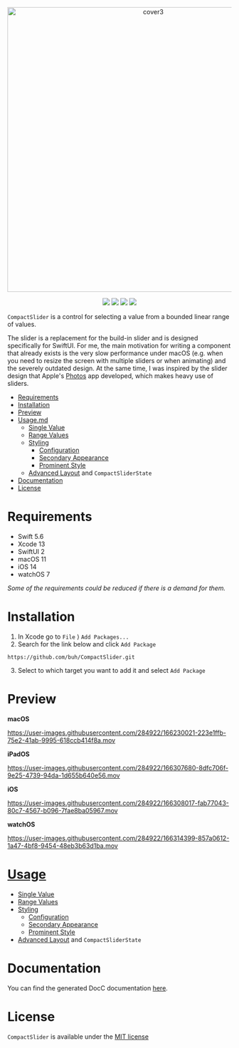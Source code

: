 <p align="center">
  <img width="640" alt="cover3" src="https://user-images.githubusercontent.com/284922/166153877-97536d02-1feb-4018-961a-c3646faffdc0.png">
</p>

<p align="center">
  <img src="https://img.shields.io/endpoint?url=https%3A%2F%2Fswiftpackageindex.com%2Fapi%2Fpackages%2Fbuh%2FCompactSlider%2Fbadge%3Ftype%3Dswift-versions" />
  <img src="https://img.shields.io/endpoint?url=https%3A%2F%2Fswiftpackageindex.com%2Fapi%2Fpackages%2Fbuh%2FCompactSlider%2Fbadge%3Ftype%3Dplatforms" />
  <img src="https://img.shields.io/badge/SwiftUI-2-blue" />
  <a href="https://github.com/buh/CompactSlider/blob/main/LICENSE"><img src="https://img.shields.io/github/license/buh/CompactSlider" /></a>
</p>

`CompactSlider` is a control for selecting a value from a bounded linear range of values.

The slider is a replacement for the build-in slider and is designed specifically for SwiftUI. For me, the main motivation for writing a component that already exists is the very slow performance under macOS (e.g. when you need to resize the screen with multiple sliders or when animating) and the severely outdated design. At the same time, I was inspired by the slider design that Apple's [Photos](https://www.apple.com/macos/photos/#edit-gallery) app developed, which makes heavy use of sliders.

- [Requirements](#requirements)
- [Installation](#installation)
- [Preview](#preview)
- [Usage.md](Usage.md#usage)
  - [Single Value](Usage.md#single-value)
  - [Range Values](Usage.md#range-values)
  - [Styling](Usage.md#styling)
    - [Configuration](Usage.md#configuration)
    - [Secondary Appearance](Usage.md#secondary-appearance)
    - [Prominent Style](Usage.md#prominent-style)
  - [Advanced Layout](Usage.md#advanced-layout) and `CompactSliderState`
- [Documentation](https://prowork.today/CompactSlider/documentation/compactslider)
- [License](#license)

# Requirements

- Swift 5.6
- Xcode 13
- SwiftUI 2
- macOS 11
- iOS 14
- watchOS 7

*Some of the requirements could be reduced if there is a demand for them.*

# Installation 

1. In Xcode go to `File` ⟩ `Add Packages...`
2. Search for the link below and click `Add Package`
```
https://github.com/buh/CompactSlider.git
```
3. Select to which target you want to add it and select `Add Package`

# Preview

**macOS**

https://user-images.githubusercontent.com/284922/166230021-223e1ffb-75e2-41ab-9995-618ccb414f8a.mov

**iPadOS**

https://user-images.githubusercontent.com/284922/166307680-8dfc706f-9e25-4739-94da-1d655b640e56.mov

**iOS**

https://user-images.githubusercontent.com/284922/166308017-fab77043-80c7-4567-b096-7fae8ba05967.mov

**watchOS**

https://user-images.githubusercontent.com/284922/166314399-857a0612-1a47-4bf8-9454-48eb3b63d1ba.mov

# [Usage](Usage.md)
- [Single Value](Usage.md#single-value)
- [Range Values](Usage.md#range-values)
- [Styling](Usage.md#styling)
  - [Configuration](Usage.md#configuration)
  - [Secondary Appearance](Usage.md#secondary-appearance)
  - [Prominent Style](Usage.md#prominent-style)
- [Advanced Layout](Usage.md#advanced-layout) and `CompactSliderState`

# Documentation

You can find the generated DocC documentation [here](https://prowork.today/CompactSlider/documentation/compactslider).

# License

`CompactSlider` is available under the [MIT license](https://github.com/buh/CompactSlider/blob/main/LICENSE)


